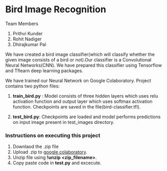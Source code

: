 # **Bird Image Recognition**

Team Members
1. Prithvi Kunder
2. Rohit Nadiger
3. Dhirajkumar Pal
    
We have created a bird image classifier(which will classify whether the given image consists of a bird or not).Our classifier is a  Convolutional Neural Networks(CNN). We have prepared this classifier using Tensorflow and Tflearn deep learning packages.

We have trained our Neural Network on Google Colaboratory. Project contains two python files:

1. **train_bird.py** : Model consists of three hidden layers which uses relu activation function and output layer which uses                   softmax activation function. Checkpoints are saved in the file(bird-classifier.tfl).
    
2. **test_bird.py**: Checkpoints are loaded and model performs predictions on input image present in test_images directory.

### Instructions on executing this project
1. Downlaod the .zip file
2. Upload .zip to [google colaboratory](https://colab.research.google.com/notebooks/welcome.ipynb).
3. Unzip file using **!unzip <zip_filename>**.
4. Copy paste code in **test.py** and excecute.
